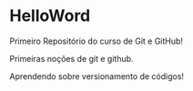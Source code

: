 # HelloWord
 Primeiro Repositório do curso de Git e GitHub!

 Primeiras noções de git e github.

 Aprendendo sobre versionamento de códigos!
